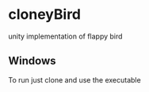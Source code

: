 # cloneyBird
unity implementation of flappy bird

## Windows 
To run just clone and use the executable
